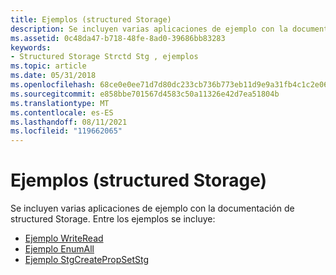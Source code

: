 ```yaml
---
title: Ejemplos (structured Storage)
description: Se incluyen varias aplicaciones de ejemplo con la documentación de structured Storage.
ms.assetid: 0c48da47-b718-48fe-8ad0-39686bb83283
keywords:
- Structured Storage Strctd Stg , ejemplos
ms.topic: article
ms.date: 05/31/2018
ms.openlocfilehash: 68ce0e0ee71d7d80dc233cb736b773eb11d9e9a31fb4c1c2e0699cabcbd392f4
ms.sourcegitcommit: e858bbe701567d4583c50a11326e42d7ea51804b
ms.translationtype: MT
ms.contentlocale: es-ES
ms.lasthandoff: 08/11/2021
ms.locfileid: "119662065"
---
```

# <a name="samples-structured-storage"></a>Ejemplos (structured Storage)

Se incluyen varias aplicaciones de ejemplo con la documentación de structured Storage. Entre los ejemplos se incluye:

-   [Ejemplo WriteRead](writeread-sample.md)
-   [Ejemplo EnumAll](enumall-sample.md)
-   [Ejemplo StgCreatePropSetStg](stgcreatepropsetstg-sample.md)

 

 




